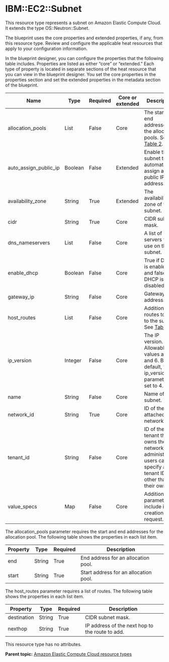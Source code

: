 # IBM::EC2::Subnet

This resource type represents a subnet on Amazon Elastic Compute Cloud. It extends the type OS::Neutron::Subnet.

The blueprint uses the core properties and extended properties, if any, from this resource type. Review and configure the applicable heat resources that apply to your configuration information.

In the blueprint designer, you can configure the properties that the following table includes. Properties are listed as either “core” or “extended.” Each type of property is located in separate sections of the heat resource that you can view in the blueprint designer. You set the core properties in the properties section and set the extended properties in the metadata section of the blueprint.

|Name|Type|Required|Core or extended|Description|
|----|----|--------|----------------|-----------|
|allocation\_pools|List|False|Core|The start and end addresses for the allocation pools. See [Table 2](#allocation_pools).|
|auto\_assign\_public\_ip|Boolean|False|Extended|Enable the subnet to automatically assign a public IP address.|
|availability\_zone|String|True|Extended|The availability zone of the subnet.|
|cidr|String|True|Core|CIDR subnet mask.|
|dns\_nameservers|List|False|Core|A list of DNS servers to use on the subnet.|
|enable\_dhcp|Boolean|False|Core|True if DHCP is enabled and false if DHCP is disabled.|
|gateway\_ip|String|False|Core|Gateway IP address.|
|host\_routes|List|False|Core|Additional routes to add to the subnet. See [Table 3](#host_routes).|
|ip\_version|Integer|False|Core|The IP version. Allowable values are 4 and 6. By default, the ip\_version parameter is set to 4.|
|name|String|False|Core|Name of the subnet.|
|network\_id|String|True|Core|ID of the attached network.|
|tenant\_id|String|False|Core|ID of the tenant that owns the network. Only administrative users can specify a tenant ID other than their own.|
|value\_specs|Map|False|Core|Additional parameters to include in the creation request.|

The allocation\_pools parameter requires the start and end addresses for the allocation pool. The following table shows the properties in each list item.

|Property|Type|Required|Description|
|--------|----|--------|-----------|
|end|String|True|End address for an allocation pool.|
|start|String|True|Start address for an allocation pool.|

The host\_routes parameter requires a list of routes. The following table shows the properties in each list item.

|Property|Type|Required|Description|
|--------|----|--------|-----------|
|destination|String|True|CIDR subnet mask.|
|nexthop|String|True|IP address of the next hop to the route to add.|

This resource type has no attributes.

**Parent topic:** [Amazon Elastic Compute Cloud resource types](../../com.ibm.edt.heat.reference.doc/topics/ref_heat_types_ec2_ov.md)

